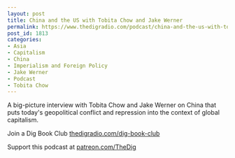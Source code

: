 ```yaml
---
layout: post
title: China and the US with Tobita Chow and Jake Werner
permalink: https://www.thedigradio.com/podcast/china-and-the-us-with-tobita-chow-and-jake-werner/index.html
post_id: 1813
categories: 
- Asia
- Capitalism
- China
- Imperialism and Foreign Policy
- Jake Werner
- Podcast
- Tobita Chow
---
```


A big-picture interview with Tobita Chow and Jake Werner on China that puts today's geopolitical conflict and repression into the context of global capitalism.

Join a Dig Book Club 
[thedigradio.com/dig-book-club](http://thedigradio.com/dig-book-club)

Support this podcast at 
[patreon.com/TheDig](http://patreon.com/TheDig)